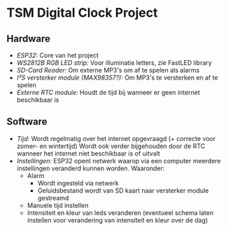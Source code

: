# TSM Digital Clock Project

## Hardware
- *ESP32:* Core van het project
- *WS2812B RGB LED strip:* Voor illuminatie letters, zie FastLED library
- *SD-Card Reader:* Om externe MP3's om af te spelen als alarms
- *I²S versterker module (MAX98357?):* Om MP3's te versterken en af te spelen
- *Externe RTC module:* Houdt de tijd bij wanneer er geen internet beschikbaar is

## Software
- *Tijd:* Wordt regelmatig over het internet opgevraagd (+ correcte voor zomer- en wintertijd) Wordt ook verder bijgehouden door de RTC wanneer het internet niet beschikbaar is of uitvalt
- *Instellingen:* ESP32 opent netwerk waarop via een computer meerdere instellingen veranderd kunnen worden. Waaronder:
    - Alarm  
        - Wordt ingesteld via netwerk
        - Geluidsbestand wordt van SD kaart naar versterker module gestreamd
    - Manuele tijd instellen
    - Intensiteit en kleur van leds veranderen (eventueel schema laten instellen voor verandering van intensiteit en kleur over de dag)
